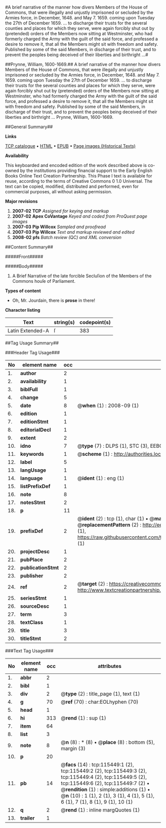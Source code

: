 #A brief narrative of the manner how divers Members of the House of Commons, that were illegally and unjustly imprisoned or secluded by the Armies force, in December, 1648. and May 7. 1659. coming upon Tuesday the 27th of December 1659. ... to discharge their trusts for the several counties and places for which they serve, were again forcibly shut out by (pretended) orders of the Members now sitting at Westminster, who had formerly charged the Army with the guilt of the said force, and professed a desire to remove it, that all the Members might sit with freedom and safety. Published by some of the said Members, in discharge of their trust, and to prevent the peoples being deceived of their liberties and birthright ...#

##Prynne, William, 1600-1669.##
A brief narrative of the manner how divers Members of the House of Commons, that were illegally and unjustly imprisoned or secluded by the Armies force, in December, 1648. and May 7. 1659. coming upon Tuesday the 27th of December 1659. ... to discharge their trusts for the several counties and places for which they serve, were again forcibly shut out by (pretended) orders of the Members now sitting at Westminster, who had formerly charged the Army with the guilt of the said force, and professed a desire to remove it, that all the Members might sit with freedom and safety. Published by some of the said Members, in discharge of their trust, and to prevent the peoples being deceived of their liberties and birthright ...
Prynne, William, 1600-1669.

##General Summary##

**Links**

[TCP catalogue](http://www.ota.ox.ac.uk/tcp/)  • 
[HTML](http://tei.it.ox.ac.uk/tcp/Texts-HTML/free/A91/A91152.html)  • 
[EPUB](http://tei.it.ox.ac.uk/tcp/Texts-EPUB/free/A91/A91152.epub) • 
[Page images (Historical Texts)](https://data.historicaltexts.jisc.ac.uk/view?pubId=eebo-99863259e&pageId=eebo-99863259e-115449-1)

**Availability**

This keyboarded and encoded edition of the
	       work described above is co-owned by the institutions
	       providing financial support to the Early English Books
	       Online Text Creation Partnership. This Phase I text is
	       available for reuse, according to the terms of Creative
	       Commons 0 1.0 Universal. The text can be copied,
	       modified, distributed and performed, even for
	       commercial purposes, all without asking permission.

**Major revisions**

1. __2007-02__ __TCP__ *Assigned for keying and markup*
1. __2007-02__ __Apex CoVantage__ *Keyed and coded from ProQuest page images*
1. __2007-03__ __Pip Willcox__ *Sampled and proofread*
1. __2007-03__ __Pip Willcox__ *Text and markup reviewed and edited*
1. __2008-02__ __pfs__ *Batch review (QC) and XML conversion*

##Content Summary##

#####Front#####

#####Body#####

1. A Brief Narrative of the late forcible Secluſion of the Members of the Commons houſe of Parliament.

**Types of content**

  * Oh, Mr. Jourdain, there is **prose** in there!

**Character listing**


|Text|string(s)|codepoint(s)|
|---|---|---|
|Latin Extended-A|ſ|383|

##Tag Usage Summary##

###Header Tag Usage###

|No|element name|occ|attributes|
|---|---|---|---|
|1.|__author__|2||
|2.|__availability__|1||
|3.|__biblFull__|1||
|4.|__change__|5||
|5.|__date__|8| @__when__ (1) : 2008-09 (1)|
|6.|__edition__|1||
|7.|__editionStmt__|1||
|8.|__editorialDecl__|1||
|9.|__extent__|2||
|10.|__idno__|7| @__type__ (7) : DLPS (1), STC (3), EEBO-CITATION (1), PROQUEST (1), VID (1)|
|11.|__keywords__|1| @__scheme__ (1) : http://authorities.loc.gov/ (1)|
|12.|__label__|5||
|13.|__langUsage__|1||
|14.|__language__|1| @__ident__ (1) : eng (1)|
|15.|__listPrefixDef__|1||
|16.|__note__|8||
|17.|__notesStmt__|2||
|18.|__p__|11||
|19.|__prefixDef__|2| @__ident__ (2) : tcp (1), char (1)  •  @__matchPattern__ (2) : ([0-9\-]+):([0-9IVX]+) (1), (.+) (1)  •  @__replacementPattern__ (2) : http://eebo.chadwyck.com/downloadtiff?vid=$1&page=$2 (1), https://raw.githubusercontent.com/textcreationpartnership/Texts/master/tcpchars.xml#$1 (1)|
|20.|__projectDesc__|1||
|21.|__pubPlace__|2||
|22.|__publicationStmt__|2||
|23.|__publisher__|2||
|24.|__ref__|2| @__target__ (2) : https://creativecommons.org/publicdomain/zero/1.0/ (1), http://www.textcreationpartnership.org/docs/. (1)|
|25.|__seriesStmt__|1||
|26.|__sourceDesc__|1||
|27.|__term__|3||
|28.|__textClass__|1||
|29.|__title__|3||
|30.|__titleStmt__|2||


###Text Tag Usage###

|No|element name|occ|attributes|
|---|---|---|---|
|1.|__abbr__|2||
|2.|__bibl__|1||
|3.|__div__|2| @__type__ (2) : title_page (1), text (1)|
|4.|__g__|70| @__ref__ (70) : char:EOLhyphen (70)|
|5.|__head__|1||
|6.|__hi__|313| @__rend__ (1) : sup (1)|
|7.|__item__|64||
|8.|__list__|3||
|9.|__note__|8| @__n__ (8) : * (8)  •  @__place__ (8) : bottom (5), margin (3)|
|10.|__p__|20||
|11.|__pb__|14| @__facs__ (14) : tcp:115449:1 (2), tcp:115449:2 (2), tcp:115449:3 (2), tcp:115449:4 (2), tcp:115449:5 (2), tcp:115449:6 (2), tcp:115449:7 (2)  •  @__rendition__ (1) : simple:additions (1)  •  @__n__ (10) : 1 (1), 2 (1), 3 (1), 4 (1), 5 (1), 6 (1), 7 (1), 8 (1), 9 (1), 10 (1)|
|12.|__q__|2| @__rend__ (1) : inline margQuotes (1)|
|13.|__trailer__|1||

